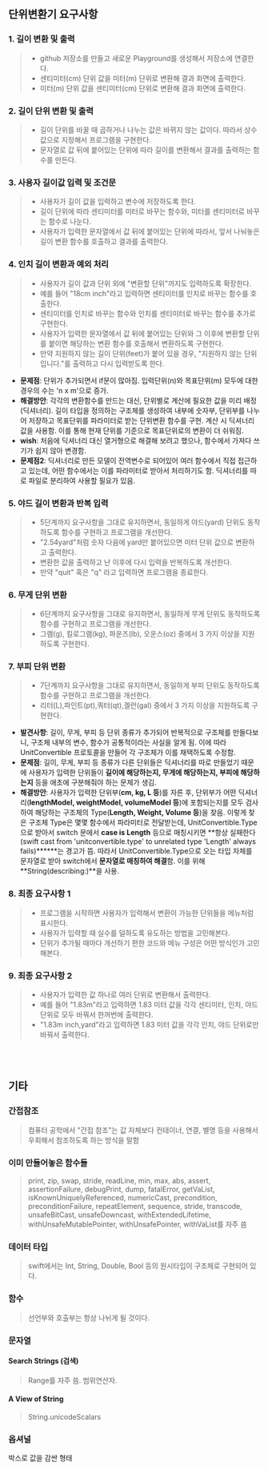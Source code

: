 ## 단위변환기 요구사항

### 1. 길이 변환 및 출력
>- github 저장소를 만들고 새로운 Playground를 생성해서 저장소에 연결한다.
>- 센티미터(cm) 단위 값을 미터(m) 단위로 변환해 결과 화면에 출력한다.
>- 미터(m) 단위 값을 센티미터(cm) 단위로 변환해 결과 화면에 출력한다.


### 2. 길이 단위 변환 및 출력
>- 길이 단위를 바꿀 때 곱하거나 나누는 값은 바뀌지 않는 값이다. 따라서 상수 값으로 지정해서 프로그램을 구현한다.
>- 문자열로 값 뒤에 붙어있는 단위에 따라 길이를 변환해서 결과를 출력하는 함수를 만든다.


### 3. 사용자 길이값 입력 및 조건문
>- 사용자가 길이 값을 입력하고 변수에 저장하도록 한다.
>- 길이 단위에 따라 센티미터를 미터로 바꾸는 함수와, 미터를 센티미터로 바꾸는 함수로 나눈다.
>- 사용자가 입력한 문자열에서 값 뒤에 붙어있는 단위에 따라서, 앞서 나눠놓은 길이 변환 함수를 호출하고 결과를 출력한다.


### 4. 인치 길이 변환과 예외 처리
>- 사용자가 길이 값과 단위 외에 "변환할 단위"까지도 입력하도록 확장한다.
>- 예를 들어 "18cm inch"라고 입력하면 센티미터를 인치로 바꾸는 함수를 호출한다.
>- 센티미터를 인치로 바꾸는 함수와 인치를 센티미터로 바꾸는 함수를 추가로 구현한다.
>- 사용자가 입력한 문자열에서 값 뒤에 붙어있는 단위와 그 이후에 변환할 단위를 붙이면 해당하는 변환 함수를 호출해서 변환하도록 구현한다.
>- 만약 지원하지 않는 길이 단위(feet)가 붙어 있을 경우, "지원하지 않는 단위입니다."를 출력하고 다시 입력받도록 한다.

- **문제점**: 단위가 추가되면서 if문이 많아짐. 입력단위(n)와 목표단위(m) 모두에 대한 경우의 수는 'n x m'으로 증가.
- **해결방안**: 각각의 변환함수를 만드는 대신, 단위별로 계산에 필요한 값을 미리 배정(딕셔너리). 길이 타입을 정의하는 구조체를 생성하여 내부에 숫자부, 단위부를 나누어 저장하고 목표단위를 파라미터로 받는 단위변환 함수를 구현. 계산 시 딕셔너리 값을 사용함. 이를 통해 현재 단위를 기준으로 목표단위로의 변환이 더 쉬워짐.
- **wish**: 처음에 딕셔너리 대신 열거형으로 해결해 보려고 했으나, 함수에서 가져다 쓰기가 쉽지 않아 변경함.
- **문제점2**: 딕셔너리로 만든 모델이 전역변수로 되어있어 여러 함수에서 직접 접근하고 있는데, 어떤 함수에서는 이를 파라미터로 받아서 처리하기도 함. 딕셔너리를 따로 파일로 분리하여 사용할 필요가 있음.

### 5. 야드 길이 변환과 반복 입력
>- 5단계까지 요구사항을 그대로 유지하면서, 동일하게 야드(yard) 단위도 동작하도록 함수를 구현하고 프로그램을 개선한다.
>- "2.54yard"처럼 숫자 다음에 yard만 붙어있으면 미터 단위 값으로 변환하고 출력한다.
>- 변환한 값을 출력하고 난 이후에 다시 입력을 반복하도록 개선한다.
>- 만약 "quit" 혹은 "q" 라고 입력하면 프로그램을 종료한다.


### 6. 무게 단위 변환
>- 6단계까지 요구사항을 그대로 유지하면서, 동일하게 무게 단위도 동작하도록 함수를 구현하고 프로그램을 개선한다.
>- 그램(g), 킬로그램(kg), 파운즈(lb), 오운스(oz) 중에서 3 가지 이상을 지원하도록 구현한다.


### 7. 부피 단위 변환
>- 7단계까지 요구사항을 그대로 유지하면서, 동일하게 부피 단위도 동작하도록 함수를 구현하고 프로그램을 개선한다.
>- 리터(L),파인트(pt),쿼터(qt),겔런(gal) 중에서 3 가지 이상을 지원하도록 구현한다.

- **발견사항**: 길이, 무게, 부피 등 단위 종류가 추가되어 반복적으로 구조체를 만들다보니, 구조체 내부의 변수, 함수가 공통적이라는 사실을 알게 됨. 이에 따라 UnitConvertible 프로토콜을 만들어 각 구조체가 이를 채택하도록 수정함.
- **문제점**: 길이, 무게, 부피 등 종류가 다른 단위들은 딕셔너리를 따로 만들었기 때문에 사용자가 입력한 단위들이 **길이에 해당하는지, 무게에 해당하는지, 부피에 해당하는지** 등을 애초에 구분해줘야 하는 문제가 생김.
- **해결방안**: 사용자가 입력한 단위부(**cm, kg, L 등**)를 자른 후, 단위부가 어떤 딕셔너리(**lengthModel, weightModel, volumeModel 등**)에 포함되는지를 모두 검사하여 해당하는 구조체의 Type(**Length, Weight, Volume 등**)을 찾음. 이렇게 찾은 구조체 Type은 몇몇 함수에서 파라미터로 전달받는데, UnitConvertible.Type으로 받아서 switch 문에서 **case is Length** 등으로 매칭시키면 **항상 실패한다(swift cast from 'unitconvertible.type' to unrelated type 'Length' always fails)******는 경고가 뜸. 따라서 UnitConvertible.Type으로 오는 타입 자체를 문자열로 받아 switch에서 **문자열로 매칭하여 해결**함. 이를 위해 **String(describing:)**을 사용.

### 8. 최종 요구사항 1
>- 프로그램을 시작하면 사용자가 입력해서 변환이 가능한 단위들을 메뉴처럼 표시한다.
>- 사용자가 입력할 때 실수를 덜하도록 유도하는 방법을 고민해본다.
>- 단위가 추가될 때마다 개선하기 편한 코드와 메뉴 구성은 어떤 방식인가 고민해본다.


### 9. 최종 요구사항 2
>- 사용자가 입력한 값 하나로 여러 단위로 변환해서 출력한다.
>- 예를 들어 "1.83m"라고 입력하면 1.83 미터 값을 각각 센티미터, 인치, 야드 단위로 모두 바꿔서 한꺼번에 출력한다.
>- "1.83m inch,yard"라고 입력하면 1.83 미터 값을 각각 인치, 야드 단위로만 바꿔서 출력한다.

<br/><br/>

## 기타

### 간접참조
> 컴퓨터 공학에서 "간접 참조"는 값 자체보다 컨테이너, 연결, 별명 등을 사용해서 우회해서 참조하도록 하는 방식을 말함


### 이미 만들어놓은 함수들
> print, zip, swap, stride, readLine, min, max, abs, assert, assertionFailure, debugPrint, dump, fatalError, getVaList, isKnownUniquelyReferenced, numericCast, precondition, preconditionFailure, repeatElement, sequence, stride, transcode, unsafeBitCast, unsafeDowncast, withExtendedLifetime, withUnsafeMutablePointer, withUnsafePointer, withVaList를 자주 씀


### 데이터 타입
> swift에서는 Int, String, Double, Bool 등의 원시타입이 구조체로 구현되어 있다.


### 함수
> 선언부와 호출부는 항상 나뉘게 될 것이다.


### 문자열
#### Search Strings (검색)
> Range를 자주 씀. 범위연산자.

#### A View of String
> String.unicodeScalars

### 옵셔널
박스로 값을 감싼 형태